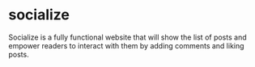 # socialize
Socialize is a fully functional website that will show the list of posts and empower readers to interact with them by adding comments and liking posts.
